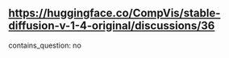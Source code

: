 ## https://huggingface.co/CompVis/stable-diffusion-v-1-4-original/discussions/36

contains_question: no